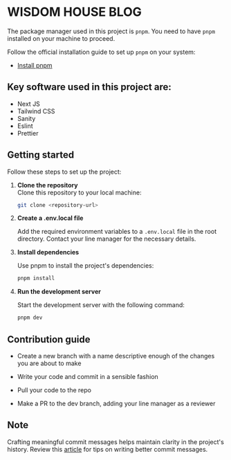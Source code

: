 # WISDOM HOUSE BLOG

The package manager used in this project is `pnpm`. You need to have `pnpm` installed on your machine to proceed.

Follow the official installation guide to set up `pnpm` on your system:

- [Install pnpm](https://pnpm.io/installation)

## Key software used in this project are:

- Next JS
- Tailwind CSS
- Sanity
- Eslint
- Prettier

## Getting started

Follow these steps to set up the project:

1. **Clone the repository**  
   Clone this repository to your local machine:

   ```bash
   git clone <repository-url>
   ```

2. **Create a .env.local file**

   Add the required environment variables to a `.env.local` file in the root directory. Contact your line manager for the necessary details.

3. **Install dependencies**

   Use pnpm to install the project's dependencies:

   ```bash
   pnpm install
   ```

4. **Run the development server**

   Start the development server with the following command:

   ```bash
   pnpm dev
   ```

## Contribution guide

- Create a new branch with a name descriptive enough of the changes you are about to make

- Write your code and commit in a sensible fashion

- Pull your code to the repo

- Make a PR to the dev branch, adding your line manager as a reviewer

## Note

Crafting meaningful commit messages helps maintain clarity in the project's history. Review this [article](https://medium.com/swlh/writing-better-commit-messages-9b0b6ff60c67) for tips on writing better commit messages.
